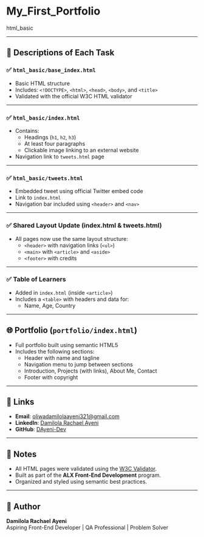 # My_First_Portfolio
html_basic

---

## 📄 Descriptions of Each Task

### ✅ `html_basic/base_index.html`

- Basic HTML structure
- Includes: `<!DOCTYPE>`, `<html>`, `<head>`, `<body>`, and `<title>`
- Validated with the official W3C HTML validator

---

### ✅ `html_basic/index.html`

- Contains:
  - Headings (`h1`, `h2`, `h3`)
  - At least four paragraphs
  - Clickable image linking to an external website
- Navigation link to `tweets.html` page

---

### ✅ `html_basic/tweets.html`

- Embedded tweet using official Twitter embed code
- Link to `index.html`
- Navigation bar included using `<header>` and `<nav>`

---

### ✅ Shared Layout Update (index.html & tweets.html)

- All pages now use the same layout structure:
  - `<header>` with navigation links (`<ul>`)
  - `<main>` with `<article>` and `<aside>`
  - `<footer>` with credits

---

### ✅ Table of Learners

- Added in `index.html` (inside `<article>`)
- Includes a `<table>` with headers and data for:
  - Name, Age, Country

---

## 🌐 Portfolio (`portfolio/index.html`)

- Full portfolio built using semantic HTML5
- Includes the following sections:
  - Header with name and tagline
  - Navigation menu to jump between sections
  - Introduction, Projects (with links), About Me, Contact
  - Footer with copyright

---

## 🔗 Links

- **Email**: [oliwadamilolaayeni321@gmail.com](mailto:oliwadamilolaayeni321@gmail.com)
- **LinkedIn**: [Damilola Rachael Ayeni](https://www.linkedin.com/in/damilola-rachael-ayeni-631b2618b/)
- **GitHub**: [DAyeni-Dev](https://github.com/DAyeni-Dev)

---

## 📌 Notes

- All HTML pages were validated using the [W3C Validator](https://validator.w3.org/).
- Built as part of the **ALX Front-End Development** program.
- Organized and styled using semantic best practices.

---

## 📅 Author

**Damilola Rachael Ayeni**  
Aspiring Front-End Developer | QA Professional | Problem Solver

